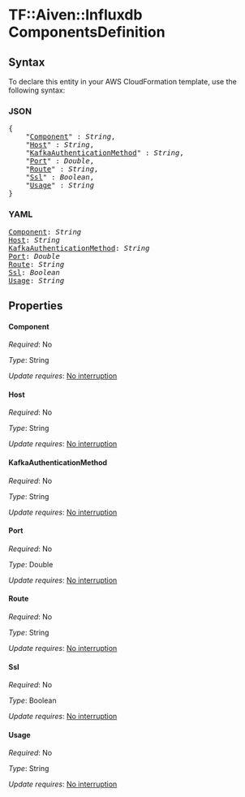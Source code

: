 # TF::Aiven::Influxdb ComponentsDefinition

## Syntax

To declare this entity in your AWS CloudFormation template, use the following syntax:

### JSON

<pre>
{
    "<a href="#component" title="Component">Component</a>" : <i>String</i>,
    "<a href="#host" title="Host">Host</a>" : <i>String</i>,
    "<a href="#kafkaauthenticationmethod" title="KafkaAuthenticationMethod">KafkaAuthenticationMethod</a>" : <i>String</i>,
    "<a href="#port" title="Port">Port</a>" : <i>Double</i>,
    "<a href="#route" title="Route">Route</a>" : <i>String</i>,
    "<a href="#ssl" title="Ssl">Ssl</a>" : <i>Boolean</i>,
    "<a href="#usage" title="Usage">Usage</a>" : <i>String</i>
}
</pre>

### YAML

<pre>
<a href="#component" title="Component">Component</a>: <i>String</i>
<a href="#host" title="Host">Host</a>: <i>String</i>
<a href="#kafkaauthenticationmethod" title="KafkaAuthenticationMethod">KafkaAuthenticationMethod</a>: <i>String</i>
<a href="#port" title="Port">Port</a>: <i>Double</i>
<a href="#route" title="Route">Route</a>: <i>String</i>
<a href="#ssl" title="Ssl">Ssl</a>: <i>Boolean</i>
<a href="#usage" title="Usage">Usage</a>: <i>String</i>
</pre>

## Properties

#### Component

_Required_: No

_Type_: String

_Update requires_: [No interruption](https://docs.aws.amazon.com/AWSCloudFormation/latest/UserGuide/using-cfn-updating-stacks-update-behaviors.html#update-no-interrupt)

#### Host

_Required_: No

_Type_: String

_Update requires_: [No interruption](https://docs.aws.amazon.com/AWSCloudFormation/latest/UserGuide/using-cfn-updating-stacks-update-behaviors.html#update-no-interrupt)

#### KafkaAuthenticationMethod

_Required_: No

_Type_: String

_Update requires_: [No interruption](https://docs.aws.amazon.com/AWSCloudFormation/latest/UserGuide/using-cfn-updating-stacks-update-behaviors.html#update-no-interrupt)

#### Port

_Required_: No

_Type_: Double

_Update requires_: [No interruption](https://docs.aws.amazon.com/AWSCloudFormation/latest/UserGuide/using-cfn-updating-stacks-update-behaviors.html#update-no-interrupt)

#### Route

_Required_: No

_Type_: String

_Update requires_: [No interruption](https://docs.aws.amazon.com/AWSCloudFormation/latest/UserGuide/using-cfn-updating-stacks-update-behaviors.html#update-no-interrupt)

#### Ssl

_Required_: No

_Type_: Boolean

_Update requires_: [No interruption](https://docs.aws.amazon.com/AWSCloudFormation/latest/UserGuide/using-cfn-updating-stacks-update-behaviors.html#update-no-interrupt)

#### Usage

_Required_: No

_Type_: String

_Update requires_: [No interruption](https://docs.aws.amazon.com/AWSCloudFormation/latest/UserGuide/using-cfn-updating-stacks-update-behaviors.html#update-no-interrupt)

